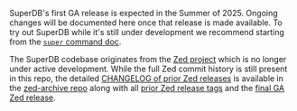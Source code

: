 SuperDB's first GA release is expected in the Summer of 2025. Ongoing changes
will be documented here once that release is made available. To try out
SuperDB while it's still under development we recommend starting from the
[`super` command doc](https://superdb.org/docs/commands/super/).

The SuperDB codebase originates from the [Zed project](https://zed.brimdata.io/)
which is no longer under active development. While the full Zed commit history
is still present in this repo, the detailed
[CHANGELOG of prior Zed releases](https://github.com/brimdata/zed-archive/blob/main/CHANGELOG.md)
is available in the [zed-archive repo](https://github.com/brimdata/zed-archive/tree/main)
along with all [prior Zed release tags](https://github.com/brimdata/zed-archive/tags)
and the [final GA Zed release](https://github.com/brimdata/zed-archive/releases).

